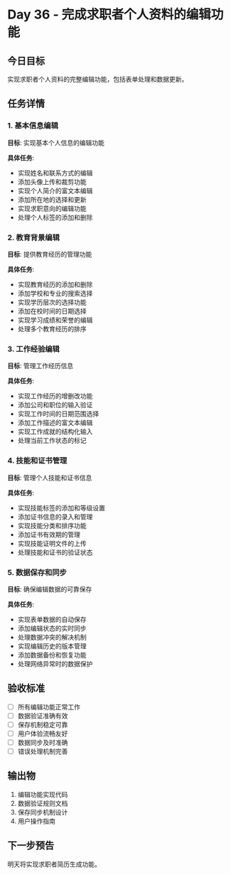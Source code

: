 # Day 36 - 完成求职者个人资料的编辑功能

## 今日目标
实现求职者个人资料的完整编辑功能，包括表单处理和数据更新。

## 任务详情

### 1. 基本信息编辑
**目标**: 实现基本个人信息的编辑功能

**具体任务**:
- 实现姓名和联系方式的编辑
- 添加头像上传和裁剪功能
- 实现个人简介的富文本编辑
- 添加所在地的选择和更新
- 实现求职意向的编辑功能
- 处理个人标签的添加和删除

### 2. 教育背景编辑
**目标**: 提供教育经历的管理功能

**具体任务**:
- 实现教育经历的添加和删除
- 添加学校和专业的搜索选择
- 实现学历层次的选择功能
- 添加在校时间的日期选择
- 实现学习成绩和荣誉的编辑
- 处理多个教育经历的排序

### 3. 工作经验编辑
**目标**: 管理工作经历信息

**具体任务**:
- 实现工作经历的增删改功能
- 添加公司和职位的输入验证
- 实现工作时间的日期范围选择
- 添加工作描述的富文本编辑
- 实现工作成就的结构化输入
- 处理当前工作状态的标记

### 4. 技能和证书管理
**目标**: 管理个人技能和证书信息

**具体任务**:
- 实现技能标签的添加和等级设置
- 添加证书信息的录入和管理
- 实现技能分类和排序功能
- 添加证书有效期的管理
- 实现技能证明文件的上传
- 处理技能和证书的验证状态

### 5. 数据保存和同步
**目标**: 确保编辑数据的可靠保存

**具体任务**:
- 实现表单数据的自动保存
- 添加编辑状态的实时同步
- 处理数据冲突的解决机制
- 实现编辑历史的版本管理
- 添加数据备份和恢复功能
- 处理网络异常时的数据保护

## 验收标准
- [ ] 所有编辑功能正常工作
- [ ] 数据验证准确有效
- [ ] 保存机制稳定可靠
- [ ] 用户体验流畅友好
- [ ] 数据同步及时准确
- [ ] 错误处理机制完善

## 输出物
1. 编辑功能实现代码
2. 数据验证规则文档
3. 保存同步机制设计
4. 用户操作指南

## 下一步预告
明天将实现求职者简历生成功能。
